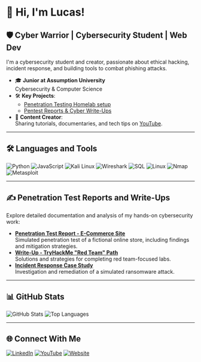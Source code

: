 # 👋 Hi, I'm Lucas!

## 🛡️ Cyber Warrior | Cybersecurity Student | Web Dev
I'm a cybersecurity student and creator, passionate about ethical hacking, incident response, and building tools to combat phishing attacks.

- 🎓 **Junior at Assumption University**  
  Cybersecurity & Computer Science 
- 🛠️ **Key Projects**:  
  - [Penetration Testing Homelab setup](https://github.com/CipherLucas/phishing-detection-tool)   
  - [Pentest Reports & Cyber Write-Ups](#✍️-penetration-test-reports-and-write-ups)  
- 🎥 **Content Creator**:  
  Sharing tutorials, documentaries, and tech tips on [YouTube](https://youtube.com/yourchannel).

---

## 🛠️ Languages and Tools

![Python](https://img.shields.io/badge/-Python-3776AB?logo=python&logoColor=white&style=for-the-badge)
![JavaScript](https://img.shields.io/badge/-JavaScript-F7DF1E?logo=javascript&logoColor=black&style=for-the-badge)
![Kali Linux](https://img.shields.io/badge/-Kali_Linux-557C94?logo=kali-linux&logoColor=white&style=for-the-badge)
![Wireshark](https://img.shields.io/badge/-Wireshark-1679A7?logo=wireshark&logoColor=white&style=for-the-badge)
![SQL](https://img.shields.io/badge/-SQL-336791?logo=postgresql&logoColor=white&style=for-the-badge)
![Linux](https://img.shields.io/badge/-Linux-FCC624?logo=linux&logoColor=black&style=for-the-badge)
![Nmap](https://img.shields.io/badge/-Nmap-3776AB?logo=nmap&logoColor=white&style=for-the-badge)
![Metasploit](https://img.shields.io/badge/-Metasploit-04F404?logo=metasploit&logoColor=white&style=for-the-badge)

---

## ✍️ Penetration Test Reports and Write-Ups

Explore detailed documentation and analysis of my hands-on cybersecurity work:

- **[Penetration Test Report - E-Commerce Site](https://github.com/CipherLucas/penetration-test-ecommerce)**  
  Simulated penetration test of a fictional online store, including findings and mitigation strategies.
- **[Write-Up - TryHackMe "Red Team" Path](https://github.com/CipherLucas/tryhackme-red-team)**  
  Solutions and strategies for completing red team-focused labs.
- **[Incident Response Case Study](https://github.com/CipherLucas/incident-response-case-study)**  
  Investigation and remediation of a simulated ransomware attack.

---

## 📊 GitHub Stats

![GitHub Stats](https://github-readme-stats.vercel.app/api?username=CipherLucas&show_icons=true&theme=radical)
![Top Languages](https://github-readme-stats.vercel.app/api/top-langs/?username=CipherLucas&layout=compact&theme=radical)

---

## 🌐 Connect With Me

[![LinkedIn](https://img.shields.io/badge/-LinkedIn-blue?logo=linkedin&logoColor=white&style=for-the-badge)](https://www.linkedin.com/in/lucas-audette)
[![YouTube](https://img.shields.io/badge/-YouTube-FF0000?logo=youtube&logoColor=white&style=for-the-badge)](https://youtube.com/CyberLuc)
[![Website](https://img.shields.io/badge/-Website-0A0A0A?logo=web&logoColor=white&style=for-the-badge)](https://thephishingnet.com)
